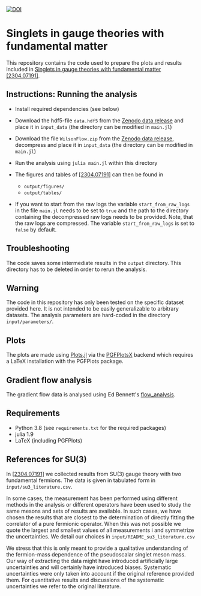 [![DOI](https://zenodo.org/badge/DOI/10.5281/zenodo.10352176.svg)](https://doi.org/10.5281/zenodo.10352176)

# Singlets in gauge theories with fundamental matter
This repository contains the code used to prepare the plots and results included in [Singlets in gauge theories with fundamental matter [2304.07191]](https://arxiv.org/abs/2304.07191v1).

## Instructions: Running the analysis
- Install required dependencies (see below)
- Download the hdf5-file `data.hdf5` from the [Zenodo data release](https://zenodo.org/records/8154928) and place it in `input_data` (the directory can be modified in `main.jl`)
- Download the file `WilsonFlow.zip` from the [Zenodo data release](https://zenodo.org/records/8154928), decompress and place it in `input_data` (the directory can be modified in `main.jl`)
- Run the analysis using `julia main.jl` within this directory
- The figures and tables of [[2304.07191]](https://arxiv.org/abs/2304.07191v1) can then be found in
    - `output/figures/`
    - `output/tables/`

- If you want to start from the raw logs the variable `start_from_raw_logs` in the file `main.jl` needs to be set to `true` and the path to the directory containing the decompressed raw logs needs to be provided. Note, that the raw logs are compressed. The variable `start_from_raw_logs` is set to `false` by default.

## Troubleshooting

The code saves some intermediate results in the `output` directory. This directory has to be deleted in order to rerun the analysis.

## Warning

The code in this repository has only been tested on the specific dataset provided here. It is not intended to be easily generalizable to arbitrary datasets. The analysis parameters are hard-coded in the directory `input/parameters/`.

## Plots

The plots are made using [Plots.jl](https://zenodo.org/record/7994271) via the [PGFPlotsX](https://github.com/KristofferC/PGFPlotsX.jl) backend which requires a LaTeX installation with the PGFPlots package.

## Gradient flow analysis

The gradient flow data is analysed using Ed Bennett's [flow_analysis](https://github.com/edbennett/flow_analysis).

## Requirements
- Python 3.8 (see `requirements.txt` for the required packages)
- julia 1.9
- LaTeX (including PGFPlots)

## References for SU(3)

In [[2304.07191]](https://arxiv.org/abs/2304.07191v1) we collected results from SU(3) gauge theory with two fundamental fermions. The data is given in tabulated form in `input/su3_literature.csv`.

In some cases, the measurement has been performed using different methods in the analysis or different operators have been used to study the same mesons and sets of results are available. In such cases, we have chosen the results that are closest to the determination of directly fitting the correlator of a pure fermionic operator. When this was not possible we quote the largest and smallest values of all measurements i and symmetrize the uncertainties. We detail our choices in `input/README_su3_literature.csv`

We stress that this is only meant to provide a qualitative understanding of the fermion-mass dependence of the pseudoscalar singlet meson mass. Our way of extracting the data might have introduced artificially large uncertainties and will certainly have introduced biases. Systematic uncertainties were only taken into account if the original reference provided them. For quantitative results and discussions of the systematic uncertainties we refer to the original literature.
